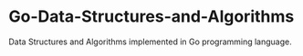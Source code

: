 Go-Data-Structures-and-Algorithms
=================================

Data Structures and Algorithms implemented in Go programming language.
